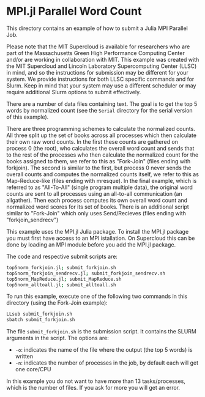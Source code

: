 # MPI.jl Parallel Word Count

This directory contains an example of how to submit a Julia MPI Parallel Job.

Please note that the MIT Supercloud is available for researchers who are part of the Massachusetts Green High Performance Computing Center and/or are working in collaboration with MIT.  This example was created with the MIT Supercloud and Lincoln Laboratory Supercomputing Center (LLSC) in mind, and so the instructions for submission may be different for your system. We provide instructions for both LLSC specific commands and for Slurm. Keep in mind that your system may use a different scheduler or may require additional Slurm options to submit effectively.

There are a number of data files containing text. The goal is to get the top 5 words by normalized count (see the `Serial` directory for the serial version of this example).

There are three programming schemes to calculate the normalized counts. All three split up the set of books across all processes which then calculate their own raw word counts. In the first these counts are gathered on process 0 (the root), who calculates the overall word count and sends that to the rest of the processes who then calculate the normalized count for the books assigned to them, we refer to this as "Fork-Join" (files ending with forkjoin). The second is similar to the first, but process 0 never sends the overall counts and computes the normalized counts itself, we refer to this as Map-Reduce-like (files ending with mresque). In the final example, which is referred to as "All-To-All" (single program multiple data), the original word counts are sent to all processes using an all-to-all communication (an allgather). Then each process computes its own overall word count and normalized word scores for its set of books. There is an additional script similar to "Fork-Join" which only uses Send/Recieves (files ending with "forkjoin_sendrecv")

This example uses the MPI.jl Julia package. To install the MPI.jl package you must first have access to an MPI istallation. On Supercloud this can be done by loading an MPI module before you add the MPI.jl package.

The code and respective submit scripts are:

```bash
top5norm_forkjoin.jl; submit_forkjoin.sh
top5norm_forkjoin_sendrecv.jl; submit_forkjoin_sendrecv.sh
top5norm_MapReduce.jl; submit_MapReduce.sh
top5norm_alltoall.jl; submit_alltoall.sh
```

To run this example, execute one of the following two commands in this directory (using the Fork-Join example):

```bash
LLsub submit_forkjoin.sh
sbatch submit_forkjoin.sh
```

The file `submit_forkjoin.sh` is the submission script. It contains the SLURM arguments in the script. The options are:

- `-o`: indicates the name of the file where the output (the top 5 words) is written
- `-n`: indicates the number of processes in the job, by default each will get one core/CPU

In this example you do not want to have more than 13 tasks/processes, which is the number of files. If you ask for more you will get an error.
